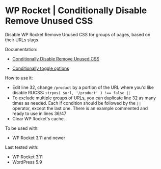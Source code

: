 # WP Rocket | Conditionally Disable Remove Unused CSS

Disable WP Rocket Remove Unused CSS for groups of pages, based on their URLs slugs


Documentation:
* [Conditionally Disable Remove Unused CSS](https://docs.wp-rocket.me/article/1695-conditionally-disable-remove-unused-css)

* [Conditionally toggle options](https://docs.wp-rocket.me/article/1561-programmatically-toggle-wp-rocket-options-under-specific-conditions)

How to use it: 
* Edit line 32, change `/product` by a portion of the URL where you'd like disable RUCSS:
	`strpos( $url, '/product' ) !== false || `
* To exclude multiple groups of URLs, you can duplicate line 32 as many times as needed. Each if condition should be followed by the `||` operator, except the last one. There is an example commented and ready to use in lines 36/47 
* Clear WP Rocket's cache.


To be used with:
* WP Rocket 3.11 and newer

Last tested with:
* WP Rocket 3.11
* WordPress 5.9